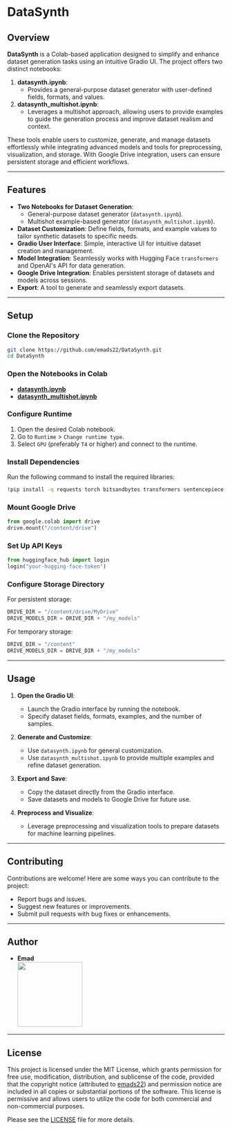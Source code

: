 
# DataSynth

## Overview
**DataSynth** is a Colab-based application designed to simplify and enhance dataset generation tasks using an intuitive Gradio UI. The project offers two distinct notebooks:  
1. **datasynth.ipynb**: 
    - Provides a general-purpose dataset generator with user-defined fields, formats, and values.  
2. **datasynth_multishot.ipynb**: 
    - Leverages a multishot approach, allowing users to provide examples to guide the generation process and improve dataset realism and context.

These tools enable users to customize, generate, and manage datasets effortlessly while integrating advanced models and tools for preprocessing, visualization, and storage. With Google Drive integration, users can ensure persistent storage and efficient workflows.

---

## Features
- **Two Notebooks for Dataset Generation**:
  - General-purpose dataset generator (`datasynth.ipynb`).
  - Multishot example-based generator (`datasynth_multishot.ipynb`).
- **Dataset Customization**: Define fields, formats, and example values to tailor synthetic datasets to specific needs.
- **Gradio User Interface**: Simple, interactive UI for intuitive dataset creation and management.
- **Model Integration**: Seamlessly works with Hugging Face `transformers` and OpenAI's API for data generation.
- **Google Drive Integration**: Enables persistent storage of datasets and models across sessions.
- **Export**: A tool to generate and seamlessly export datasets.

---

## Setup 

### Clone the Repository
```bash
git clone https://github.com/emads22/DataSynth.git
cd DataSynth
```

### Open the Notebooks in Colab
- **[datasynth.ipynb](https://colab.research.google.com/drive/1TilvUxshUfbSCQDZ8ps2to5OrtIrYWWC)**  
- **[datasynth_multishot.ipynb](https://colab.research.google.com/drive/16j09NYKs9FPTreZELs9z8wKmXLiDtN_C)**

### Configure Runtime
1. Open the desired Colab notebook.
2. Go to `Runtime` > `Change runtime type`.
3. Select `GPU` (preferably `T4` or higher) and connect to the runtime.

### Install Dependencies
Run the following command to install the required libraries:
```bash
!pip install -q requests torch bitsandbytes transformers sentencepiece accelerate openai httpx==0.27.2 gradio
```

### Mount Google Drive
```python
from google.colab import drive
drive.mount("/content/drive")
```

### Set Up API Keys
```python
from huggingface_hub import login
login("your-hugging-face-token")
```

### Configure Storage Directory
For persistent storage:
```python
DRIVE_DIR = "/content/drive/MyDrive"
DRIVE_MODELS_DIR = DRIVE_DIR + "/my_models"
```
For temporary storage:
```python
DRIVE_DIR = "/content"
DRIVE_MODELS_DIR = DRIVE_DIR + "/my_models"
```

---

## Usage
1. **Open the Gradio UI**:
   - Launch the Gradio interface by running the notebook.
   - Specify dataset fields, formats, examples, and the number of samples.

2. **Generate and Customize**:
   - Use `datasynth.ipynb` for general customization.
   - Use `datasynth_multishot.ipynb` to provide multiple examples and refine dataset generation.

3. **Export and Save**:
   - Copy the dataset directly from the Gradio interface.
   - Save datasets and models to Google Drive for future use.

4. **Preprocess and Visualize**:
   - Leverage preprocessing and visualization tools to prepare datasets for machine learning pipelines.

---

## Contributing
Contributions are welcome! Here are some ways you can contribute to the project:
- Report bugs and issues.
- Suggest new features or improvements.
- Submit pull requests with bug fixes or enhancements.

---

## Author
- **Emad**  
  [<img src="https://img.shields.io/badge/GitHub-Profile-blue?logo=github" width="150">](https://github.com/emads22)

---

## License
This project is licensed under the MIT License, which grants permission for free use, modification, distribution, and sublicense of the code, provided that the copyright notice (attributed to [emads22](https://github.com/emads22)) and permission notice are included in all copies or substantial portions of the software. This license is permissive and allows users to utilize the code for both commercial and non-commercial purposes.

Please see the [LICENSE](LICENSE) file for more details.



